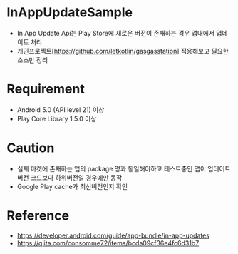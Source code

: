 # InAppUpdateSample
- In App Update Api는 Play Store에 새로운 버전이 존재하는 경우 앱내에서 업데이트 처리
- 개인프로젝트[https://github.com/letkotlin/gasgasstation] 적용해보고 필요한 소스만 정리

# Requirement
- Android 5.0 (API level 21) 이상
- Play Core Library 1.5.0 이상

# Caution
- 실제 마켓에 존재하는 앱의 package 명과 동일해야하고 테스트중인 앱이 업데이트 버전 코드보다 하위버전일 경우에만 동작
- Google Play cache가 최신버전인지 확인

# Reference
- https://developer.android.com/guide/app-bundle/in-app-updates
- https://qiita.com/consomme72/items/bcda09cf36e4fc6d31b7

